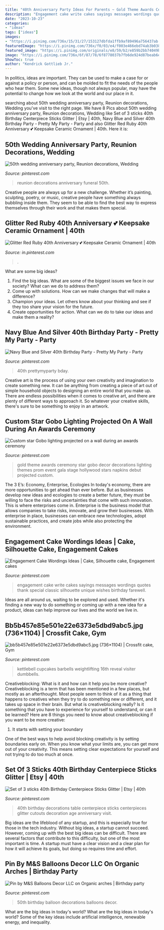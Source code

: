 ```yaml
---
title: "40th Anniversary Party Ideas For Parents ~ Gold Theme Awards Ceremony Star Gobo Decor Decorations Lighting Themes Prom Event Gala Stage Hollywood Stars Napkins Debut Projected Custom"
description: "Engagement cake write cakes sayings messages wordings quotes thank special classic silhouette unique wishes birthday farewell"
date: "2023-10-23"
categories:
- "ideas"
tags: ["ideas"]
images:
- "https://i.pinimg.com/736x/15/31/27/153127dbfda1ffb9af89496a756437ab.jpg"
featuredImage: "https://i.pinimg.com/736x/f0/03/e4/f003e466ebd74ab3b03827615a6f3f22--ruffle-cake-ruffles.jpg"
featured_image: "https://i.pinimg.com/originals/e8/59/b2/e859b2bb74049b285da813f6d9d4a846.jpg"
image: "https://i.pinimg.com/736x/6f/87/78/6f8778037b7fb6de924d87beab6e4b05.jpg"
ShowToc: true
author: "Kendrick Gottlieb Jr."
---
```



In politics, ideas are important. They can be used to make a case for or against a policy or person, and can be molded to fit the needs of the people who hear them. Some new ideas, though not always popular, may have the potential to change how we look at the world and our place in it.

	

		
searching about 50th wedding anniversary party, Reunion decorations, Wedding you've visit to the right page. We have 8 Pics about 50th wedding anniversary party, Reunion decorations, Wedding like Set of 3 sticks 40th Birthday Centerpiece Sticks Glitter | Etsy | 40th, Navy Blue and Silver 40th Birthday Party - Pretty My Party - Party and also Glitter Red Ruby 40th Anniversary 💕 Keepsake Ceramic Ornament | 40th. Here it is:
		
    
## 50th Wedding Anniversary Party, Reunion Decorations, Wedding

<img loading=lazy src="https://i.pinimg.com/736x/68/7c/fd/687cfd1b96fe35cd041e215e13d053f1--funeral-planning-funeral-ideas.jpg" onerror="this.onerror=null;this.src='https://tse3.mm.bing.net/th?id=OIP.1sTHTmHleVVOl7iLwnbGggHaLH&amp;pid=15.1';" alt="50th wedding anniversary party, Reunion decorations, Wedding">

_Source: pinterest.com_

>reunion decorations anniversary funeral 50th. 

	

Creative people are always up for a new challenge. Whether it’s painting, sculpting, poetry, or music, creative people have something always bubbling inside them. They seem to be able to find the best way to express themselves through their work and that makes them special.

    
## Glitter Red Ruby 40th Anniversary 💕 Keepsake Ceramic Ornament | 40th

<img loading=lazy src="https://i.pinimg.com/736x/6f/87/78/6f8778037b7fb6de924d87beab6e4b05.jpg" onerror="this.onerror=null;this.src='https://tse1.mm.bing.net/th?id=OIP.MsLn4Z0ie20B9NAfx5wZSQHaHa&amp;pid=15.1';" alt="Glitter Red Ruby 40th Anniversary 💕 Keepsake Ceramic Ornament | 40th">

_Source: in.pinterest.com_

>. 

	

What are some big ideas?
1. Find the big ideas. What are some of the biggest issues we face in our society? What can we do to address them?
2. Come up with solutions. How can we make changes that will make a difference?
3. Champion your ideas. Let others know about your thinking and see if they too share your vision for the future.
4. Create opportunities for action. What can we do to take our ideas and make them a reality?

    
## Navy Blue And Silver 40th Birthday Party - Pretty My Party - Party

<img loading=lazy src="https://i.pinimg.com/736x/f0/b4/9d/f0b49de4075077fee962a0d1dd896d11.jpg" onerror="this.onerror=null;this.src='https://tse3.mm.bing.net/th?id=OIP.CMjM8cQ1o28NtajGtKjXHwHaLH&amp;pid=15.1';" alt="Navy Blue and Silver 40th Birthday Party - Pretty My Party - Party">

_Source: pinterest.com_

>40th prettymyparty bday. 

	

Creative art is the process of using your own creativity and imagination to create something new. It can be anything from creating a piece of art out of simple household objects to designing an entire world that you make up. There are endless possibilities when it comes to creative art, and there are plenty of different ways to approach it. So whatever your creative skills, there's sure to be something to enjoy in an artwork.

    
## Custom Star Gobo Lighting Projected On A Wall During An Awards Ceremony

<img loading=lazy src="https://i.pinimg.com/736x/23/05/5e/23055eeba04e19a7505b97023c5cded4--gold-napkins-stage-backdrops.jpg" onerror="this.onerror=null;this.src='https://tse2.mm.bing.net/th?id=OIP.0BKIjecvhyZ8woJn8m660QHaLG&amp;pid=15.1';" alt="Custom star Gobo lighting projected on a wall during an awards ceremony">

_Source: pinterest.com_

>gold theme awards ceremony star gobo decor decorations lighting themes prom event gala stage hollywood stars napkins debut projected custom. 

	

The 3 E’s: Economy, Enterprise, Ecologies
In today's economy, there are more opportunities to get ahead than ever before. But as businesses develop new ideas and ecologies to create a better future, they must be willing to face the risks and uncertainties that come with such innovation. This is where enterprises come in. Enterprise is the business model that allows companies to take risks, innovate, and grow their businesses. With enterprise in place, businesses can embrace new technologies, adopt sustainable practices, and create jobs while also protecting the environment.

    
## Engagement Cake Wordings Ideas | Cake, Silhouette Cake, Engagement Cakes

<img loading=lazy src="https://i.pinimg.com/736x/f0/03/e4/f003e466ebd74ab3b03827615a6f3f22--ruffle-cake-ruffles.jpg" onerror="this.onerror=null;this.src='https://tse1.mm.bing.net/th?id=OIP._4xgqqGnuF3pQDuTxQR0EAAAAA&amp;pid=15.1';" alt="Engagement Cake Wordings Ideas | Cake, Silhouette cake, Engagement cakes">

_Source: pinterest.com_

>engagement cake write cakes sayings messages wordings quotes thank special classic silhouette unique wishes birthday farewell. 

	

Ideas are all around us, waiting to be explored and used. Whether it's finding a new way to do something or coming up with a new idea for a product, ideas can help improve our lives and the world we live in.

    
## Bb5b457e85e501e22e6373e5dbd9abc5.jpg (736×1104) | Crossfit Cake, Gym

<img loading=lazy src="http://media-cache-ak0.pinimg.com/736x/bb/5b/45/bb5b457e85e501e22e6373e5dbd9abc5.jpg" onerror="this.onerror=null;this.src='https://tse4.mm.bing.net/th?id=OIP.OKw_hgp55RXeluZgebZu7QHaLH&amp;pid=15.1';" alt="bb5b457e85e501e22e6373e5dbd9abc5.jpg (736×1104) | Crossfit cake, Gym">

_Source: pinterest.com_

>kettlebell cupcakes barbells weightlifting 16th reveal visiter dumbbells. 

	

Creativeblocking: What is it and how can it help you be more creative?
Creativeblocking is a term that has been mentioned in a few places, but mostly as an afterthought. Most people seem to think of it as a thing that happens to creatives when they try to do something new or different, and it takes up space in their brain. But what is creativeblocking really? Is it something that you have to experience for yourself to understand, or can it be learned? Here are 8 things you need to know about creativeblocking if you want to be more creative: 
1) It starts with setting your boundary

One of the best ways to help avoid blocking creativity is by setting boundaries early on. When you know what your limits are, you can get more out of your creativity. This means setting clear expectations for yourself and not trying to do too much at once.

    
## Set Of 3 Sticks 40th Birthday Centerpiece Sticks Glitter | Etsy | 40th

<img loading=lazy src="https://i.pinimg.com/736x/15/31/27/153127dbfda1ffb9af89496a756437ab.jpg" onerror="this.onerror=null;this.src='https://tse4.mm.bing.net/th?id=OIP.du0Lq0rEcUQn_19XjSId7wHaJ3&amp;pid=15.1';" alt="Set of 3 sticks 40th Birthday Centerpiece Sticks Glitter | Etsy | 40th">

_Source: pinterest.com_

>40th birthday decorations table centerpiece sticks centerpieces glitter cutouts decoration age anniversary visit. 

	

Big ideas are the lifeblood of any startup, and this is especially true for those in the tech industry. Without big ideas, a startup cannot succeed. However, coming up with the best big ideas can be difficult. There are several factors that contribute to this difficulty, but one of the most important is time. A startup must have a clear vision and a clear plan for how it will achieve its goals, but doing so requires time and effort.

    
## Pin By M&amp;S Balloons Decor LLC On Organic Arches | Birthday Party

<img loading=lazy src="https://i.pinimg.com/originals/e8/59/b2/e859b2bb74049b285da813f6d9d4a846.jpg" onerror="this.onerror=null;this.src='https://tse4.mm.bing.net/th?id=OIP.ZN0ADRCi4CF_66HzUWGiDQHaJ4&amp;pid=15.1';" alt="Pin by M&amp;S Balloons Decor LLC on Organic arches | Birthday party">

_Source: pinterest.com_

>50th birthday balloon decorations balloons decor. 

	

What are the big ideas in today's world?
What are the big ideas in today's world? 
Some of the key ideas include artificial intelligence, renewable energy, and inequality.


